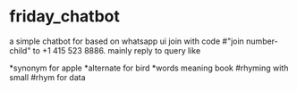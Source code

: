 # friday_chatbot
a simple chatbot for based on whatsapp ui
join with code 
#"join number-child" to +1 415 523 8886.
mainly reply to query like

  *synonym for apple
  *alternate for bird
  *words meaning book
  #rhyming with small
  #rhym for data
